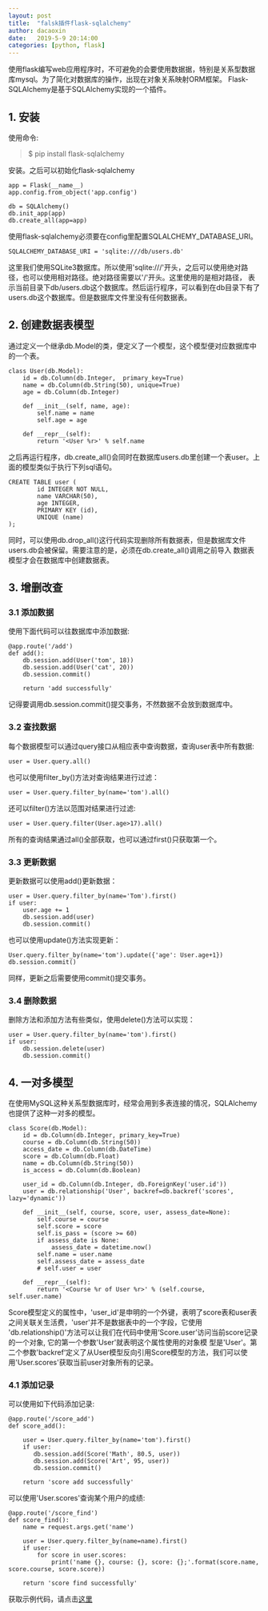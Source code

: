 ```yaml
---
layout: post
title:  "falsk插件flask-sqlalchemy"
author: dacaoxin
date:   2019-5-9 20:14:00
categories: [python, flask]
---
```


使用flask编写web应用程序时，不可避免的会要使用数据据，特别是关系型数据库mysql。为了简化对数据库的操作，出现在对象关系映射ORM框架。
Flask-SQLAlchemy是基于SQLAlchemy实现的一个插件。

## 1. 安装

使用命令:

> $ pip install flask-sqlalchemy

安装。之后可以初始化flask-sqlalchemy

```
app = Flask(__name__)
app.config.from_object('app.config')

db = SQLAlchemy()
db.init_app(app)
db.create_all(app=app)
```

使用flask-sqlalchemy必须要在config里配置SQLALCHEMY_DATABASE_URI。

```
SQLALCHEMY_DATABASE_URI = 'sqlite:///db/users.db'
```

这里我们使用SQLite3数据库。所以使用'sqlite:///'开头，之后可以使用绝对路径，也可以使用相对路径。绝对路径需要以'/'开头。这里使用的是相对路径，
表示当前目录下db/users.db这个数据库。然后运行程序，可以看到在db目录下有了users.db这个数据库。但是数据库文件里没有任何数据表。


## 2. 创建数据表模型

通过定义一个继承db.Model的类，便定义了一个模型，这个模型便对应数据库中的一个表。

```
class User(db.Model):
    id = db.Column(db.Integer,  primary_key=True)
    name = db.Column(db.String(50), unique=True)
    age = db.Column(db.Integer)

    def __init__(self, name, age):
        self.name = name
        self.age = age

    def __repr__(self):
        return '<User %r>' % self.name
```

之后再运行程序，db.create_all()会同时在数据库users.db里创建一个表user。上面的模型类似于执行下列sql语句。

```
CREATE TABLE user (
        id INTEGER NOT NULL,
        name VARCHAR(50),
        age INTEGER,
        PRIMARY KEY (id),
        UNIQUE (name)
);
```

同时，可以使用db.drop_all()这行代码实现删除所有数据表，但是数据库文件users.db会被保留。需要注意的是，必须在db.create_all()调用之前导入
数据表模型才会在数据库中创建数据表。

## 3. 增删改查

### 3.1 添加数据

使用下面代码可以往数据库中添加数据:

```
@app.route('/add')
def add():
    db.session.add(User('tom', 18))
    db.session.add(User('cat', 20))
    db.session.commit()

    return 'add successfully'
```

记得要调用db.session.commit()提交事务，不然数据不会放到数据库中。

### 3.2 查找数据

每个数据模型可以通过query接口从相应表中查询数据，查询user表中所有数据:

```
user = User.query.all()
```

也可以使用filter_by()方法对查询结果进行过滤：

```
user = User.query.filter_by(name='tom').all()
```

还可以filter()方法以范围对结果进行过滤:

```
user = User.query.filter(User.age>17).all()
```

所有的查询结果通过all()全部获取，也可以通过first()只获取第一个。


### 3.3 更新数据

更新数据可以使用add()更新数据：

```
user = User.query.filter_by(name='Tom').first()
if user:
    user.age += 1
    db.session.add(user)
    db.session.commit()
```

也可以使用update()方法实现更新：

```
User.query.filter_by(name='tom').update({'age': User.age+1})
db.session.commit()
```

同样，更新之后需要使用commit()提交事务。


### 3.4 删除数据

删除方法和添加方法有些类似，使用delete()方法可以实现：

```
user = User.query.filter_by(name='tom').first()
if user:
    db.session.delete(user)
    db.session.commit()
```

## 4. 一对多模型

在使用MySQL这种关系型数据库时，经常会用到多表连接的情况，SQLAlchemy也提供了这种一对多的模型。

```
class Score(db.Model):
    id = db.Column(db.Integer, primary_key=True)
    course = db.Column(db.String(50))
    access_date = db.Column(db.DateTime)
    score = db.Column(db.Float)
    name = db.Column(db.String(50))
    is_access = db.Column(db.Boolean)

    user_id = db.Column(db.Integer, db.ForeignKey('user.id'))
    user = db.relationship('User', backref=db.backref('scores', lazy='dynamic'))

    def __init__(self, course, score, user, assess_date=None):
        self.course = course
        self.score = score
        self.is_pass = (score >= 60)
        if assess_date is None:
            assess_date = datetime.now()
        self.name = user.name
        self.assess_date = assess_date
        # self.user = user

    def __repr__(self):
        return '<Course %r of User %r>' % (self.course, self.user.name)
```

Score模型定义的属性中，'user_id'是申明的一个外键，表明了score表和user表之间关联关生活费，'user'并不是数据表中的一个字段，它使用
'db.relationship()'方法可以让我们在代码中使用‘Score.user’访问当前score记录的一个对象, 它的第一个参数'User'就表明这个属性使用的对象模
型是'User'。第二个参数'backref‘定义了从User模型反向引用Score模型的方法，我们可以使用'User.scores'获取当前user对象所有的记录。

### 4.1 添加记录

可以使用如下代码添加记录:

```
@app.route('/score_add')
def score_add():

    user = User.query.filter_by(name='tom').first()
    if user:
       db.session.add(Score('Math', 80.5, user))
       db.session.add(Score('Art', 95, user))
       db.session.commit()

    return 'score add successfully'
```

可以使用'User.scores'查询某个用户的成绩:

```
@app.route('/score_find')
def score_find():
    name = request.args.get('name')

    user = User.query.filter_by(name=name).first()
    if user:
        for score in user.scores:
            print('name {}, course: {}, score: {};'.format(score.name, score.course, score.score))

    return 'score find successfully'
```

获取示例代码，请点击[这里](https://github.com/caoxin1988/flask_demo/tree/master/sqlalchemy)
